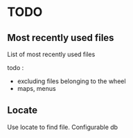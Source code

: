 <!-- vim: set filetype=markdown: -->

# TODO

## Most recently used files

List of most recently used files

todo :
- excluding files belonging to the wheel
- maps, menus

## Locate

Use locate to find file. Configurable db
